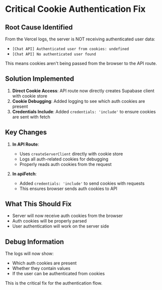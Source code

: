 # Critical Cookie Authentication Fix

## Root Cause Identified

From the Vercel logs, the server is NOT receiving authenticated user data:

- `[Chat API] Authenticated user from cookies: undefined`
- `[Chat API] No authenticated user found`

This means cookies aren't being passed from the browser to the API route.

## Solution Implemented

1. **Direct Cookie Access**: API route now directly creates Supabase client with cookie store
2. **Cookie Debugging**: Added logging to see which auth cookies are present
3. **Credentials Include**: Added `credentials: 'include'` to ensure cookies are sent with fetch

## Key Changes

1. **In API Route**:
   - Uses `createServerClient` directly with cookie store
   - Logs all auth-related cookies for debugging
   - Properly reads auth cookies from the request

2. **In apiFetch**:
   - Added `credentials: 'include'` to send cookies with requests
   - This ensures browser sends auth cookies to API

## What This Should Fix

- Server will now receive auth cookies from the browser
- Auth cookies will be properly parsed
- User authentication will work on the server side

## Debug Information

The logs will now show:

- Which auth cookies are present
- Whether they contain values
- If the user can be authenticated from cookies

This is the critical fix for the authentication flow.
